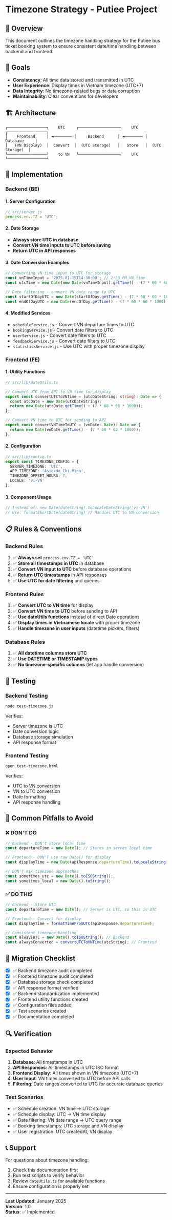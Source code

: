 # Timezone Strategy - Putiee Project

## 📅 Overview

This document outlines the timezone handling strategy for the Putiee bus ticket booking system to ensure consistent date/time handling between backend and frontend.

## 🎯 Goals

- **Consistency**: All time data stored and transmitted in UTC
- **User Experience**: Display times in Vietnam timezone (UTC+7) 
- **Data Integrity**: No timezone-related bugs or data corruption
- **Maintainability**: Clear conventions for developers

## 🏗️ Architecture

```
┌─────────────────┐    UTC     ┌──────────────────┐    UTC     ┌─────────────────┐
│    Frontend     │ ◄──────── │     Backend      │ ◄──────── │    Database     │
│   (VN Display)  │  Convert  │  (UTC Storage)   │   Store   │  (UTC Storage)  │
└─────────────────┘    to VN   └──────────────────┘    UTC    └─────────────────┘
```

## 🔧 Implementation

### Backend (BE)

#### 1. Server Configuration
```javascript
// src/server.js
process.env.TZ = 'UTC';
```

#### 2. Date Storage
- **Always store UTC in database**
- **Convert VN time inputs to UTC before saving**
- **Return UTC in API responses**

#### 3. Date Conversion Examples
```javascript
// Converting VN time input to UTC for storage
const vnTimeInput = '2025-01-15T14:30:00'; // 2:30 PM VN time
const utcTime = new Date(new Date(vnTimeInput).getTime() - (7 * 60 * 60 * 1000));

// Date filtering - convert VN date range to UTC
const startOfDayUTC = new Date(startOfDay.getTime() - (7 * 60 * 60 * 1000));
const endOfDayUTC = new Date(endOfDay.getTime() - (7 * 60 * 60 * 1000));
```

#### 4. Modified Services
- `scheduleService.js` - Convert VN departure times to UTC
- `bookingService.js` - Convert date filters to UTC
- `userService.js` - Convert date filters to UTC
- `feedbackService.js` - Convert date filters to UTC
- `statisticsService.js` - Use UTC with proper timezone display

### Frontend (FE)

#### 1. Utility Functions
```typescript
// src/lib/dateUtils.ts

// Convert UTC from API to VN time for display
export const convertUTCToVNTime = (utcDateString: string): Date => {
  const utcDate = new Date(utcDateString);
  return new Date(utcDate.getTime() + (7 * 60 * 60 * 1000));
};

// Convert VN time to UTC for sending to API
export const convertVNTimeToUTC = (vnDate: Date): Date => {
  return new Date(vnDate.getTime() - (7 * 60 * 60 * 1000));
};
```

#### 2. Configuration
```typescript
// src/lib/config.ts
export const TIMEZONE_CONFIG = {
  SERVER_TIMEZONE: 'UTC',
  APP_TIMEZONE: 'Asia/Ho_Chi_Minh',
  TIMEZONE_OFFSET_HOURS: 7,
  LOCALE: 'vi-VN'
};
```

#### 3. Component Usage
```typescript
// Instead of: new Date(dateString).toLocaleDateString('vi-VN')
// Use: formatShortDate(dateString) // Handles UTC to VN conversion
```

## 📋 Rules & Conventions

### Backend Rules
1. ✅ **Always set** `process.env.TZ = 'UTC'`
2. ✅ **Store all timestamps in UTC** in database
3. ✅ **Convert VN input to UTC** before database operations
4. ✅ **Return UTC timestamps** in API responses
5. ✅ **Use UTC for date filtering** and queries

### Frontend Rules
1. ✅ **Convert UTC to VN time** for display
2. ✅ **Convert VN time to UTC** before sending to API
3. ✅ **Use dateUtils functions** instead of direct Date operations
4. ✅ **Display times in Vietnamese locale** with proper timezone
5. ✅ **Handle timezone in user inputs** (datetime pickers, filters)

### Database Rules
1. ✅ **All datetime columns store UTC**
2. ✅ **Use DATETIME or TIMESTAMP types**
3. ✅ **No timezone-specific columns** (let app handle conversion)

## 🧪 Testing

### Backend Testing
```bash
node test-timezone.js
```
Verifies:
- Server timezone is UTC
- Date conversion logic
- Database storage simulation
- API response format

### Frontend Testing
```bash
open test-timezone.html
```
Verifies:
- UTC to VN conversion
- VN to UTC conversion
- Date formatting
- API response handling

## 🚨 Common Pitfalls to Avoid

### ❌ DON'T DO
```javascript
// Backend - DON'T store local time
const departureTime = new Date(); // Stores in server local time

// Frontend - DON'T use raw Date() for display
const displayTime = new Date(apiResponse.departureTime).toLocaleString();

// DON'T mix timezone approaches
const sometimes_utc = new Date().toISOString();
const sometimes_local = new Date().toString();
```

### ✅ DO THIS
```javascript
// Backend - Store UTC
const departureTime = new Date(); // Server is UTC, so this is UTC

// Frontend - Convert for display
const displayTime = formatTimeFromUTC(apiResponse.departureTime);

// Consistent timezone handling
const alwaysUTC = new Date().toISOString(); // Backend
const alwaysConverted = convertUTCToVNTime(utcString); // Frontend
```

## 📝 Migration Checklist

- [x] ✅ Backend timezone audit completed
- [x] ✅ Frontend timezone audit completed
- [x] ✅ Database storage check completed
- [x] ✅ API response format verified
- [x] ✅ Backend standardization implemented
- [x] ✅ Frontend utility functions created
- [x] ✅ Configuration files added
- [x] ✅ Test scenarios created
- [x] ✅ Documentation completed

## 🔍 Verification

### Expected Behavior
1. **Database**: All timestamps in UTC
2. **API Responses**: All timestamps in UTC ISO format
3. **Frontend Display**: All times shown in VN timezone (UTC+7)
4. **User Input**: VN times converted to UTC before API calls
5. **Filtering**: Date ranges converted to UTC for accurate database queries

### Test Scenarios
- ✅ Schedule creation: VN time → UTC storage
- ✅ Schedule display: UTC → VN time display  
- ✅ Date filtering: VN date range → UTC query range
- ✅ Booking timestamps: UTC storage and VN display
- ✅ User registration: UTC createdAt, VN display

## 📞 Support

For questions about timezone handling:
1. Check this documentation first
2. Run test scripts to verify behavior
3. Review `dateUtils.ts` for available functions
4. Ensure configuration is properly set

---

**Last Updated**: January 2025  
**Version**: 1.0  
**Status**: ✅ Implemented 
